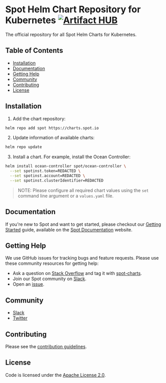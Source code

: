 # Spot Helm Chart Repository for Kubernetes [![Artifact HUB](https://img.shields.io/endpoint?url=https://artifacthub.io/badge/repository/spot)](https://artifacthub.io/packages/search?repo=spot)

The official repository for all Spot Helm Charts for Kubernetes.

## Table of Contents

- [Installation](#installation)
- [Documentation](#documentation)
- [Getting Help](#getting-help)
- [Community](#community)
- [Contributing](#contributing)
- [License](#license)

## Installation

1. Add the chart repository:

```sh
helm repo add spot https://charts.spot.io
```

2. Update information of available charts:

```sh
helm repo update
```

3. Install a chart. For example, install the Ocean Controller:

```sh
helm install ocean-controller spot/ocean-controller \
  --set spotinst.token=REDACTED \
  --set spotinst.account=REDACTED \
  --set spotinst.clusterIdentifier=REDACTED
```

> NOTE: Please configure all required chart values using the `set` command line argument or a `values.yaml` file.

## Documentation

If you're new to Spot and want to get started, please checkout our [Getting Started](https://docs.spot.io/connect-your-cloud-provider/) guide, available on the [Spot Documentation](https://docs.spot.io/) website.

## Getting Help

We use GitHub issues for tracking bugs and feature requests. Please use these community resources for getting help:

- Ask a question on [Stack Overflow](https://stackoverflow.com/) and tag it with [spot-charts](https://stackoverflow.com/questions/tagged/spot-charts/).
- Join our Spot community on [Slack](http://slack.spot.io/).
- Open an [issue](https://github.com/spotinst/charts/issues/new/choose/).

## Community

- [Slack](http://slack.spot.io/)
- [Twitter](https://twitter.com/spotinst/)

## Contributing

Please see the [contribution guidelines](.github/CONTRIBUTING.md).

## License

Code is licensed under the [Apache License 2.0](https://github.com/spotinst/charts/blob/master/LICENSE/).
